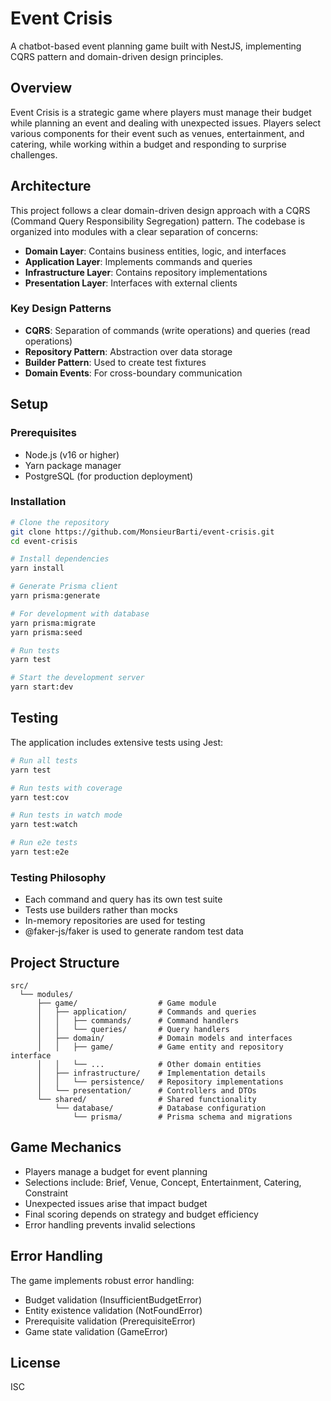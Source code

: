 # Event Crisis

A chatbot-based event planning game built with NestJS, implementing CQRS pattern and domain-driven design principles.

## Overview

Event Crisis is a strategic game where players must manage their budget while planning an event and dealing with unexpected issues. Players select various components for their event such as venues, entertainment, and catering, while working within a budget and responding to surprise challenges.

## Architecture

This project follows a clear domain-driven design approach with a CQRS (Command Query Responsibility Segregation) pattern. The codebase is organized into modules with a clear separation of concerns:

- **Domain Layer**: Contains business entities, logic, and interfaces
- **Application Layer**: Implements commands and queries
- **Infrastructure Layer**: Contains repository implementations
- **Presentation Layer**: Interfaces with external clients

### Key Design Patterns

- **CQRS**: Separation of commands (write operations) and queries (read operations)
- **Repository Pattern**: Abstraction over data storage
- **Builder Pattern**: Used to create test fixtures
- **Domain Events**: For cross-boundary communication

## Setup

### Prerequisites

- Node.js (v16 or higher)
- Yarn package manager
- PostgreSQL (for production deployment)

### Installation

```bash
# Clone the repository
git clone https://github.com/MonsieurBarti/event-crisis.git
cd event-crisis

# Install dependencies
yarn install

# Generate Prisma client
yarn prisma:generate

# For development with database
yarn prisma:migrate
yarn prisma:seed

# Run tests
yarn test

# Start the development server
yarn start:dev
```

## Testing

The application includes extensive tests using Jest:

```bash
# Run all tests
yarn test

# Run tests with coverage
yarn test:cov

# Run tests in watch mode
yarn test:watch

# Run e2e tests
yarn test:e2e
```

### Testing Philosophy

- Each command and query has its own test suite
- Tests use builders rather than mocks
- In-memory repositories are used for testing
- @faker-js/faker is used to generate random test data

## Project Structure

```
src/
  └── modules/
      ├── game/                  # Game module
      │   ├── application/       # Commands and queries
      │   │   ├── commands/      # Command handlers
      │   │   └── queries/       # Query handlers
      │   ├── domain/            # Domain models and interfaces
      │   │   ├── game/          # Game entity and repository interface
      │   │   └── ...            # Other domain entities
      │   ├── infrastructure/    # Implementation details
      │   │   └── persistence/   # Repository implementations
      │   └── presentation/      # Controllers and DTOs
      └── shared/                # Shared functionality
          └── database/          # Database configuration
              └── prisma/        # Prisma schema and migrations
```

## Game Mechanics

- Players manage a budget for event planning
- Selections include: Brief, Venue, Concept, Entertainment, Catering, Constraint
- Unexpected issues arise that impact budget
- Final scoring depends on strategy and budget efficiency
- Error handling prevents invalid selections

## Error Handling

The game implements robust error handling:

- Budget validation (InsufficientBudgetError)
- Entity existence validation (NotFoundError)
- Prerequisite validation (PrerequisiteError)
- Game state validation (GameError)

## License

ISC
